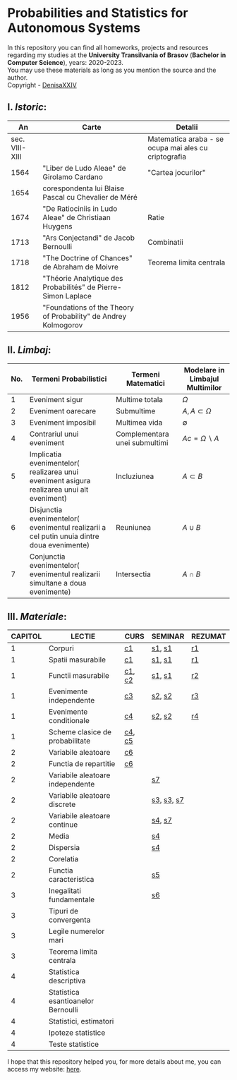 # Probabilities and Statistics for Autonomous Systems

In this repository you can find all homeworks, projects and resources regarding my studies at the **University Transilvania of Brasov** (**Bachelor in Computer Science**), years: 2020-2023.<br>
You may use these materials as long as you mention the source and the author. <br>
Copyright - [DenisaXXIV](https://github.com/DenisaXXIV)

## I. *Istoric*:

| An             | Carte                                                           | Detalii                                              |
| -------------- | --------------------------------------------------------------- | ---------------------------------------------------- |
| sec. VIII-XIII |                                                                 | Matematica araba - se ocupa mai ales cu criptografia |
| 1564           | "Liber de Ludo Aleae" de Girolamo Cardano                       | "Cartea jocurilor"                                   |
| 1654           | corespondenta lui Blaise Pascal cu Chevalier de Méré            |                                                      |
| 1674           | "De Ratiociniis in Ludo Aleae" de Christiaan Huygens            | Ratie                                                |
| 1713           | "Ars Conjectandi" de Jacob Bernoulli                            | Combinatii                                           |
| 1718           | "The Doctrine of Chances" de Abraham de Moivre                  | Teorema limita centrala                              |
| 1812           | "Théorie Analytique des Probabilités" de Pierre-Simon Laplace   |                                                      |
| 1956           | "Foundations of the Theory of Probability" de Andrey Kolmogorov |                                                      |

## II. *Limbaj*:

| No. | Termeni Probabilistici                                                                     | Termeni Matematici            | Modelare in Limbajul Multimilor |
| --- | ------------------------------------------------------------------------------------------ | ----------------------------- | ------------------------------- |
| 1   | Eveniment sigur                                                                            | Multime totala                | $Ω$                             |
| 2   | Eveniment oarecare                                                                         | Submultime                    | $A, A ⊂ Ω$                      |
| 3   | Eveniment imposibil                                                                        | Multimea vida                 | $∅$                             |
| 4   | Contrariul unui eveniment                                                                  | Complementara unei submultimi | $Ac=Ω∖A$                        |
| 5   | Implicatia evenimentelor( realizarea unui eveniment asigura realizarea unui alt eveniment) | Incluziunea                   | $A⊂B$                           |
| 6   | Disjunctia evenimentelor( evenimentul realizarii a cel putin unuia dintre doua evenimente) | Reuniunea                     | $A∪B$                           |
| 7   | Conjunctia evenimentelor( evenimentul realizarii simultane a doua evenimente)              | Intersectia                   | $A∩B$                           |

## III. *Materiale*:

| CAPITOL   | LECTIE                                           | CURS | SEMINAR | REZUMAT | 
| --------- | ------------------------------------------------ | ---- | ------- | ------- | 
| 1         | Corpuri                                          |[c1]()|[s1](https://github.com/DenisaXXIV/FMI-UniTBv/blob/master/Year_3/Semester_II/PSSA%20-%20Probabilities%20and%20Statistics%20for%20Autonomous%20Systems/Seminarii/213/seminar01.pdf), [s1](https://github.com/DenisaXXIV/FMI-UniTBv/blob/master/Year_3/Semester_II/PSSA%20-%20Probabilities%20and%20Statistics%20for%20Autonomous%20Systems/Seminarii/212/seminar1.pdf)   |[r1](https://github.com/DenisaXXIV/FMI-UniTBv/blob/master/Year_3/Semester_II/PSSA%20-%20Probabilities%20and%20Statistics%20for%20Autonomous%20Systems/Rezumate/rezumat01.pdf)   |
| 1         | Spatii masurabile                                |[c1]()|[s1](https://github.com/DenisaXXIV/FMI-UniTBv/blob/master/Year_3/Semester_II/PSSA%20-%20Probabilities%20and%20Statistics%20for%20Autonomous%20Systems/Seminarii/213/seminar01.pdf), [s1](https://github.com/DenisaXXIV/FMI-UniTBv/blob/master/Year_3/Semester_II/PSSA%20-%20Probabilities%20and%20Statistics%20for%20Autonomous%20Systems/Seminarii/212/seminar1.pdf)   |[r1](https://github.com/DenisaXXIV/FMI-UniTBv/blob/master/Year_3/Semester_II/PSSA%20-%20Probabilities%20and%20Statistics%20for%20Autonomous%20Systems/Rezumate/rezumat01.pdf)   |
| 1         | Functii masurabile                               |[c1](), [c2]()|[s1](https://github.com/DenisaXXIV/FMI-UniTBv/blob/master/Year_3/Semester_II/PSSA%20-%20Probabilities%20and%20Statistics%20for%20Autonomous%20Systems/Seminarii/213/seminar01.pdf), [s1](https://github.com/DenisaXXIV/FMI-UniTBv/blob/master/Year_3/Semester_II/PSSA%20-%20Probabilities%20and%20Statistics%20for%20Autonomous%20Systems/Seminarii/212/seminar1.pdf) |[r2](https://github.com/DenisaXXIV/FMI-UniTBv/blob/master/Year_3/Semester_II/PSSA%20-%20Probabilities%20and%20Statistics%20for%20Autonomous%20Systems/Rezumate/rezumat02.pdf)   |
| 1         | Evenimente independente                          |[c3]()|[s2](https://github.com/DenisaXXIV/FMI-UniTBv/blob/master/Year_3/Semester_II/PSSA%20-%20Probabilities%20and%20Statistics%20for%20Autonomous%20Systems/Seminarii/213/seminar02.pdf), [s2](https://github.com/DenisaXXIV/FMI-UniTBv/blob/master/Year_3/Semester_II/PSSA%20-%20Probabilities%20and%20Statistics%20for%20Autonomous%20Systems/Seminarii/212/seminar2.pdf)   |[r3](https://github.com/DenisaXXIV/FMI-UniTBv/blob/master/Year_3/Semester_II/PSSA%20-%20Probabilities%20and%20Statistics%20for%20Autonomous%20Systems/Rezumate/rezumat03.pdf)   |
| 1         | Evenimente conditionale                          |[c4]()|[s2](https://github.com/DenisaXXIV/FMI-UniTBv/blob/master/Year_3/Semester_II/PSSA%20-%20Probabilities%20and%20Statistics%20for%20Autonomous%20Systems/Seminarii/213/seminar02.pdf), [s2](https://github.com/DenisaXXIV/FMI-UniTBv/blob/master/Year_3/Semester_II/PSSA%20-%20Probabilities%20and%20Statistics%20for%20Autonomous%20Systems/Seminarii/212/seminar2.pdf)    |[r4](https://github.com/DenisaXXIV/FMI-UniTBv/blob/master/Year_3/Semester_II/PSSA%20-%20Probabilities%20and%20Statistics%20for%20Autonomous%20Systems/Rezumate/rezumat04.pdf)   |
| 1         | Scheme clasice de probabilitate                  |[c4](), [c5]()| |   |
| 2         | Variabile aleatoare                              |[c6]()|         |   |
| 2         | Functia de repartitie                            |[c6]()|         |   |
| 2         | Variabile aleatoare independente                 |      |[s7](https://github.com/DenisaXXIV/FMI-UniTBv/blob/master/Year_3/Semester_II/PSSA%20-%20Probabilities%20and%20Statistics%20for%20Autonomous%20Systems/Seminarii/212/seminar7.pdf)   |   |
| 2         | Variabile aleatoare discrete                     |      |[s3](https://github.com/DenisaXXIV/FMI-UniTBv/blob/master/Year_3/Semester_II/PSSA%20-%20Probabilities%20and%20Statistics%20for%20Autonomous%20Systems/Seminarii/213/seminar03.pdf), [s3](https://github.com/DenisaXXIV/FMI-UniTBv/blob/master/Year_3/Semester_II/PSSA%20-%20Probabilities%20and%20Statistics%20for%20Autonomous%20Systems/Seminarii/212/seminar3.pdf), [s7](https://github.com/DenisaXXIV/FMI-UniTBv/blob/master/Year_3/Semester_II/PSSA%20-%20Probabilities%20and%20Statistics%20for%20Autonomous%20Systems/Seminarii/212/seminar7.pdf)   |   |
| 2         | Variabile aleatoare continue                     |      |[s4](https://github.com/DenisaXXIV/FMI-UniTBv/blob/master/Year_3/Semester_II/PSSA%20-%20Probabilities%20and%20Statistics%20for%20Autonomous%20Systems/Seminarii/212/seminar4.pdf), [s7](https://github.com/DenisaXXIV/FMI-UniTBv/blob/master/Year_3/Semester_II/PSSA%20-%20Probabilities%20and%20Statistics%20for%20Autonomous%20Systems/Seminarii/212/seminar7.pdf)   |  |
| 2         | Media                                            |      |[s4](https://github.com/DenisaXXIV/FMI-UniTBv/blob/master/Year_3/Semester_II/PSSA%20-%20Probabilities%20and%20Statistics%20for%20Autonomous%20Systems/Seminarii/212/seminar4.pdf)   |  |
| 2         | Dispersia                                        |      |[s4](https://github.com/DenisaXXIV/FMI-UniTBv/blob/master/Year_3/Semester_II/PSSA%20-%20Probabilities%20and%20Statistics%20for%20Autonomous%20Systems/Seminarii/212/seminar4.pdf)   |         |                
| 2         | Corelatia                                        |      |         |         |               
| 2         | Functia caracteristica                           |      |[s5](https://github.com/DenisaXXIV/FMI-UniTBv/blob/master/Year_3/Semester_II/PSSA%20-%20Probabilities%20and%20Statistics%20for%20Autonomous%20Systems/Seminarii/212/seminar5.pdf)   |         |             
| 3         | Inegalitati fundamentale                         |      |[s6](https://github.com/DenisaXXIV/FMI-UniTBv/blob/master/Year_3/Semester_II/PSSA%20-%20Probabilities%20and%20Statistics%20for%20Autonomous%20Systems/Seminarii/212/seminar6.pdf)   |         |           
| 3         | Tipuri de convergenta                            |      |         |         |                
| 3         | Legile numerelor mari                            |      |         |         |              
| 3         | Teorema limita centrala                          |      |         |         |             
| 4         | Statistica descriptiva                           |      |         |         |               
| 4         | Statistica esantioanelor Bernoulli               |      |         |         |         
| 4         | Statistici, estimatori                           |      |         |         |            
| 4         | Ipoteze statistice                               |      |         |         |                   
| 4         | Teste statistice                                 |      |         |         |             

I hope that this repository helped you, for more details about me, you can access my website: [here](https://denisa-vasile.info/).
